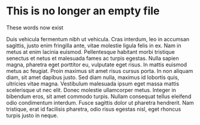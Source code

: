 # This is no longer an empty file
These words now exist

Duis vehicula fermentum nibh ut vehicula. Cras interdum, leo in accumsan sagittis, justo enim fringilla ante, vitae molestie ligula felis in ex. Nam in metus at enim lacinia euismod. Pellentesque habitant morbi tristique senectus et netus et malesuada fames ac turpis egestas. Nulla sapien magna, pharetra eget porttitor eu, vulputate eget risus. In mattis euismod metus ac feugiat. Proin maximus sit amet risus cursus porta. In non aliquam diam, sit amet dapibus justo. Sed diam nulla, maximus id lobortis quis, ultricies vitae magna. Vestibulum malesuada ipsum eget massa mattis scelerisque ut nec elit. Donec molestie ullamcorper metus. Integer in bibendum eros, sit amet commodo turpis. Nullam consequat tellus eleifend odio condimentum interdum. Fusce sagittis dolor ut pharetra hendrerit. Nam tristique, erat id facilisis pharetra, odio risus egestas nisl, eget rhoncus turpis justo in neque.
